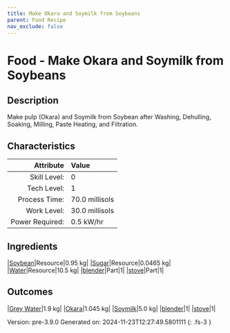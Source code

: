 ```yaml
---
title: Make Okara and Soymilk from Soybeans
parent: Food Recipe
nav_exclude: false
---
```

# Food - Make Okara and Soymilk from Soybeans

## Description
 Make pulp (Okara) and Soymilk from Soybean after&#10;&#9;&#9;&#9;Washing, Dehulling, Soaking, Milling, Paste&#10;&#9;&#9;&#9;Heating, and Filtration. 

## Characteristics

| Attribute      | Value |
|--------:|:------|
|Skill Level:|0|
|Tech Level:|1|
|Process Time:|70.0 millisols|
|Work Level:|30.0 millisols|
|Power Required:|0.5 kW/hr|

## Ingredients

|[Soybean](../resource/soybean.html)|Resource|0.95 kg|
|[Sugar](../resource/sugar.html)|Resource|0.0465 kg|
|[Water](../resource/water.html)|Resource|10.5 kg|
|[blender](../part/blender.html)|Part|1|
|[stove](../part/stove.html)|Part|1|

## Outcomes

|[Grey Water](../resource/grey-water.html)|1.9 kg|
|[Okara](../resource/okara.html)|1.045 kg|
|[Soymilk](../resource/soymilk.html)|5.0 kg|
|[blender](../part/blender.html)|1|
|[stove](../part/stove.html)|1|


Version: pre-3.9.0 Generated on: 2024-11-23T12:27:49.5801111
{: .fs-3 }

